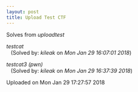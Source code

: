 ```yaml
---
layout: post
title: Upload Test CTF
---
```


Solves from *uploadtest*

*testcat*  
&nbsp;&nbsp;&nbsp;(Solved by: *kileak* on _Mon Jan 29 16:07:01 2018_)  
  
*testcat3 (pwn)*  
&nbsp;&nbsp;&nbsp;(Solved by: *kileak* on _Mon Jan 29 16:37:39 2018_)  
  


Uploaded on Mon Jan 29 17:27:57 2018